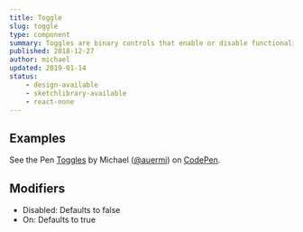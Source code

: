 ```yaml
---
title: Toggle
slug: toggle
type: component
summary: Toggles are binary controls that enable or disable functionality in the UI. Interaction with Toggles should take immediate effect and not require an additional control to save their states. Accompanying labels should be clear and direct so the user easily understands the outcome of the interaction.
published: 2018-12-27
author: michael
updated: 2019-01-14
status:
    - design-available
    - sketchlibrary-available
    - react-none
---
```


##  Examples

<p data-height="265" data-theme-id="dark" data-slug-hash="zyeGOy" data-default-tab="result" data-user="auermi" data-pen-title="Toggles" class="codepen">See the Pen <a href="https://codepen.io/auermi/pen/zyeGOy/">Toggles</a> by Michael (<a href="https://codepen.io/auermi">@auermi</a>) on <a href="https://codepen.io">CodePen</a>.</p>
<script async src="https://static.codepen.io/assets/embed/ei.js"></script>

## Modifiers
* Disabled: Defaults to false
* On: Defaults to true